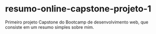 # resumo-online-capstone-projeto-1
Primeiro projeto Capstone do Bootcamp de desenvolvimento web, que consiste em um resumo simples sobre mim.
